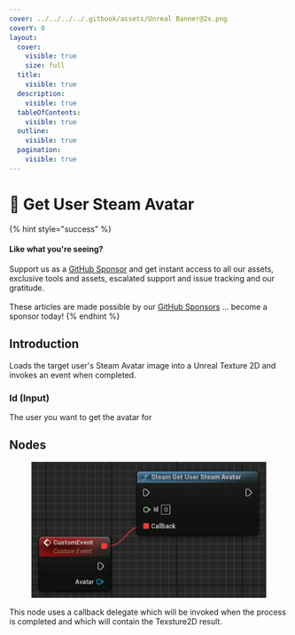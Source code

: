 ```yaml
---
cover: ../../../../.gitbook/assets/Unreal Banner@2x.png
coverY: 0
layout:
  cover:
    visible: true
    size: full
  title:
    visible: true
  description:
    visible: true
  tableOfContents:
    visible: true
  outline:
    visible: true
  pagination:
    visible: true
---
```


# 🔵 Get User Steam Avatar

{% hint style="success" %}
#### Like what you're seeing?

Support us as a [GitHub Sponsor](../../../../become-a-sponsor/) and get instant access to all our assets, exclusive tools and assets, escalated support and issue tracking and our gratitude.\
\
These articles are made possible by our [GitHub Sponsors](../../../../become-a-sponsor/) ... become a sponsor today!
{% endhint %}

## Introduction

Loads the target user's Steam Avatar image into a Unreal Texture 2D and invokes an event when completed.

### Id (Input)

The user you want to get the avatar for

## Nodes

<figure><img src="../../../../.gitbook/assets/image (203).png" alt=""><figcaption></figcaption></figure>

This node uses a callback delegate which will be invoked when the process is completed and which will contain the Texsture2D result.
